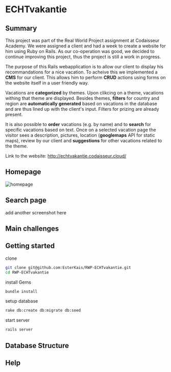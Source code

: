 # ECHTvakantie

## Summary

This project was part of the Real World Project assignment at Codaisseur Academy. We were assigned a client and had a week to create a website for him using Ruby on Rails. As our co-operation was good, we decided to continue improving this project, thus the project is still a work in progress.

The purpose of this Rails webapplication is to allow our client to display his recommandations for a nice vacation. To acheive this we implemented a **CMS** for our client. This allows him to perform **CRUD** actions using forms on the website itself in a user friendly way.

Vacations are **categorized** by themes. Upon clikcing on a theme, vacations withing that theme are displayed. Besides themes, **filters** for country and region are **automatically generated** based on vacations in the database and are thus lined up with the client's input. Filters for prizing are already present.

It is also possible to **order** vacations (e.g. by name) and to **search** for specific vacations based on text. Once on a selected vacation page the visitor sees a description, pictures, location (**googlemaps** API for static maps), review by our client and **suggestions** for other vacations related to the theme.

Link to the website: http://echtvakantie.codaisseur.cloud/

## Homepage

![homepage](http://res.cloudinary.com/dfc7k24vb/image/upload/c_scale,q_auto:low,w_551/v1479557973/screencapture-echtvakantie-codaisseur-cloud-1479557942527_ydzgcu.png "Homepage Screenshot") 

## Search page

add another screenshot here

## Main challenges

## Getting started

  clone
  ```bash
  git clone git@github.com:EsterKais/RWP-ECHTvakantie.git
  cd RWP-ECHTvakantie
  ```
  install Gems
  ```bash
  bundle install
  ```
  setup database

  ```bash
  rake db:create db:migrate db:seed
  ```
  start server
  ```bash
  rails server
  ```

## Database Structure

## Help
